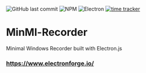 ![GitHub last commit](https://img.shields.io/github/last-commit/Luismi74/MinMl-Recorder)
![NPM](https://img.shields.io/npm/l/express)
![Electron](https://img.shields.io/badge/Requirements-Electron.js-blue)
[![time tracker](https://wakatime.com/badge/github/Luismi74/MinMl-Recorder.svg)](https://wakatime.com/badge/github/Luismi74/MinMl-Recorder)

# MinMl-Recorder
Minimal Windows Recorder built with Electron.js
### https://www.electronforge.io/



